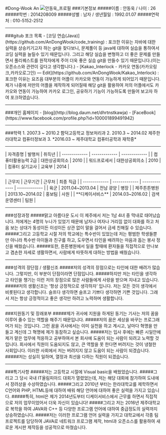 #Dong-Wook An
![안동욱_프로필](https://scontent.xx.fbcdn.net/hphotos-prn2/v/t1.0-9/10413360_682603585146285_8950768675462151995_n.jpg?oh=2c2f0f8252ae90ac0516c65e15709fdb&oe=57730666)
###기본정보
#####이름 : 안동욱 / 나이 : 26<br>
#####학번 : 2014208009
#####성별 : 남자 / 생년월일 : 1992.01.07
#####연락처 : 010-5152-2512
<hr>
###gitub 포크 목록
- [코딩 연습(Java)](https://github.com/AnDongWook/code_training) : 포크한 이유는 자바에 대한 실력을 상승키기고자 하는 git을 찾다보니, 문제풀이 등 java에 대하여 실습을 통하여서 코딩 실력을 늘릴수 있기 때문입니다.
그리고 해당 실습을 변형하고 더 좋은 문제를 만들면서 풀리퀘스트를 원작자에게 주어 더욱 좋은 실습 git을 만들수 있기 때문입니다.(이는 오픈소스와 관련이 깊다고 생각합니다.)
- [Kakao_Interlock - 카카오 연동(카카오링크,카카오로그인)  — Edit](https://github.com/AnDongWook/Kakao_Interlock) : 포크한 이유는 요즈음 대부분의 어플이 카카오와 연동이 가능하게 되어있기 때문입니다. 제가 나중에 저만의 어플을 제작하게 되어질때 해당 git을 활용하여 저의 어플에서도 카카오와 연동이 가능하여 카카오 로그인, 공유하기 기능이 가능하도록 만들어 보고자 하여 포크하였습니다.
<hr>
###개인 홈페이지
- [blog](http://blog.daum.net/dhrtnstkawja)
- [FaceBook](https://www.facebook.com/profile.php?id=100001899491942)
<hr>
###학력
1. 2007.3 ~ 2010.2 함덕고등학교 정보처리과
2. 2010.3 ~ 2014.02 제주한라대학교 컴퓨터정보과
3. *2016.03 ~ 제주대학교 컴퓨터공학과 재학중*
<hr>
| 자격증명 | 발행처 | 취득년 |
| ------------- | ------------- | ------------- |
| 컴퓨터활용능력 2급 | 대한상공회의소 | 2010 |
| 워드프로세서 | 대한상공회의소 | 2010 |
| 컴퓨터 실기교사 | 교육부 | 2014 |
<hr>
| 근무지  | 근무기간 | 근무처  | 최종 직급 |
| ------------- | ------------- | ------------- | ------------- |
| 육군 | 2011.04~2013.04 | 전남 광양 | 병장 |
| 제주튼튼병원 | 2013.10~2014.02 | 홍보팀 | 사원 |
| **디케이서비스** | 2014.03~2016.02 | 검색운영센터 | 팀원 |
<hr>
###성장과정
#####맑고 아름다운 도시 이 제주에서 저는 1남 4녀 중 막내로 태어났습니다. 저에게는 4명의 누나가 있었기 때문에 남자나 여자나 거리낌 없이 대화를 하고 처음 보는 상대가 동성이든 이성이든 상관 없이 말을 걸어서 금세 친해질 수 있습니다.
#####그리고 고등학교 시절 저의 학교에는 특수반이 있었는데 저는 평범한 학생들뿐만 아니라 특수반 아이들과 친구를 하고, 도우면서 타인을 배려하는 마음과 돕는 봉사 정신을 배웠습니다.
#####또한, 튼튼병원에서 일을 할때에 환자들을 직접적으로 만나보고 겸손한 자세로 생활하면서, 사람에게 따뜻하게 대하는 방법을 배웠습니다.
<hr>
###성격의 장단점 / 생활신조
#####저의 성격의 장점으로는 타인에 대한 배려가 많습니다. 그렇지만, 이 부분이 단점이라면 단점입니다. 
#####하지만 저는 타인을 생각하고 타인을 챙기는 이런 저의 장점으로 많은 사람들에게 사랑을 받으며 지내고 있습니다.
#####저의 생활신조는 ‘항상 긍정적으로 생각하자’ 입니다. 저는 모든 것이 생각에서 비롯된다고 생각합니다. 슬프다 생각하면 슬프고 기쁘다 생각하면 기쁜 것입니다. 그래서 저는 항상 긍정적이고 좋은 생각만 하려고 노력하며 생활합니다.
<hr>
###지원동기 및 장래포부
#####제가 귀사에 지원을 하게된 동기는 기사는 저의 꿈을 이루어 줄수 있는 역할을 해주기 때문입니다.
#####저의 꿈은 세상을 바꾸는 프로그래머가 되는 것입니다. 그런 꿈을 귀사에서는 이미 실천을 하고 계시고, 날마다  혁명을 만들고 계신데 그 혁명에 제가 동참하고 싶습니다.
#####저는 입사 후에는 빠른 시일안에 제가 맡은 업무에 적응하고 공부하여서 본 회사에 도움이 되는 사람이 되려고 노력할 것입니다. 회사에서 직원이 도움되지도 않고, 큰 역할을 못 한다면 버려지는 것이 냉철한 사회입니다. 이러한 사회에서 저는 버려지지 않고 도움이 되는 사람이 되겠습니다.
#####저는 성실히 일하며, 열정과 최선을 다하는 직원이 되겠습니다.
<hr>
###특기사항
#####저는 고등학교 시절에 Visual basic을 배웠었습니다.
#####그리고 그 당시 국내 IT올림피아드 대회가 열렸었는데, 저는 해당 대회에 참가하여 도내에서 장려상을 수상하였습니다.
#####그리고 2010년 부터는 한라대학교를 제학하면서 C언어와 PHP, HTML등에 대하여 배워 해당 언어에 대하여 좋은 실력을 가지고 있습니다.
#####특히, html은 제가 2014년도부터 디케이서비스에서 근무를 하면서 직접적으로 저의 업무이었어서 더욱 자신이 있습니다!
#####그리고 저는 2016년 제주대학교로 복학을 하여 JAVA와 C++ 등 다양한 프로그램 언어에 대하여 중급정도의 실력까지 상승하였습니다.
#####저는 이러한 프로그램 언어 실력을 가지고 대학교에서 각종 팀프로젝트를 담당하여 JAVA로 네트워크 프로그램 제작, html과 오픈소스를 활용하여 새로운 게시판 제작등을 성공적으로 마쳤습니다.
